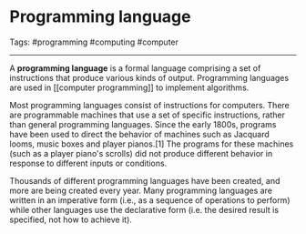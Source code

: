 # Programming language
Tags: #programming #computing #computer 

---

A **programming language** is a formal language comprising a set of instructions that produce various kinds of output.
Programming languages are used in [[computer programming]] to implement algorithms.

Most programming languages consist of instructions for computers. There are programmable machines that use a set of specific instructions, rather than general programming languages. Since the early 1800s, programs have been used to direct the behavior of machines such as Jacquard looms, music boxes and player pianos.[1] The programs for these machines (such as a player piano's scrolls) did not produce different behavior in response to different inputs or conditions.

Thousands of different programming languages have been created, and more are being created every year. Many programming languages are written in an imperative form (i.e., as a sequence of operations to perform) while other languages use the declarative form (i.e. the desired result is specified, not how to achieve it). 